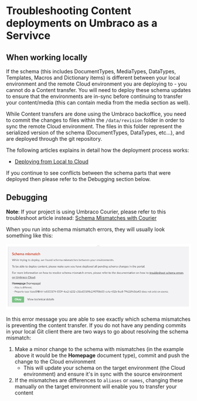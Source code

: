 # Troubleshooting Content deployments on Umbraco as a Servivce

## When working locally

If the schema (this includes DocumentTypes, MediaTypes, DataTypes, Templates, Macros and Dictionary items) is different between your local environment and the remote Cloud environment you are deploying to - you cannot do a Content transfer. You will need to deploy these schema updates to ensure that the environments are in-sync before continuing to transfer your content/media (this can contain media from the media section as well).

While Content transfers are done using the Umbraco backoffice, you need to commit the changes to files within the `/data/revision` folder in order to sync the remote Cloud environment. The files in this folder represent the serialized version of the schema (DocumentTypes, DataTypes, etc...), and are deployed through the git repository.

The following articles explains in detail how the deployment process works:

* [Deploying from Local to Cloud](https://our.umbraco.org/documentation/Umbraco-Cloud/Deployment/Local-to-Cloud/)

If you continue to see conflicts between the schema parts that were deployed then please refer to the Debugging section below.

## Debugging

**Note**: If your project is using Umbraco Courier, please refer to this troubleshoot article instead: [Schema Mismatches with Courier](../../Courier/Schema-Mismatch-Courier)

When you run into schema mismatch errors, they will usually look something like this:

![Schema Mismatch error message](images/schema-mismatch-on-transfer.png)

In this error message you are able to see exactly which schema mismatches is preventing the content transfer. If you do not have any pending commits in your local Git client there are two ways to go about resolving the schema mismatch:

1. Make a minor change to the schema with mismatches (in the example above it would be the **Homepage** document type), commit and push the change to the Cloud environment
    * This will update your schema on the target environment (the Cloud environment) and ensure it's in sync with the source environment
2. If the mismatches are differences to `aliases` or `names`, changing these manually on the target environment will enable you to transfer your content

